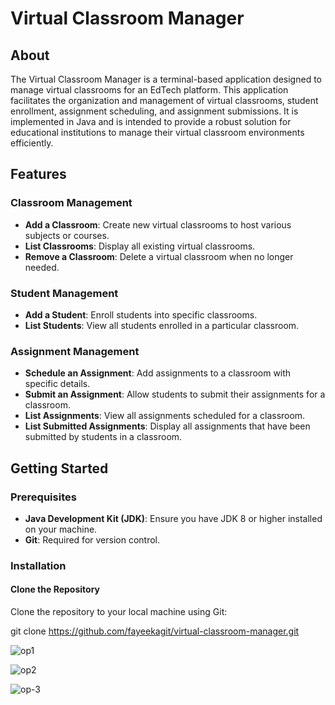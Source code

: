 # Virtual Classroom Manager

## About

The Virtual Classroom Manager is a terminal-based application designed to manage virtual classrooms for an EdTech platform. This application facilitates the organization and management of virtual classrooms, student enrollment, assignment scheduling, and assignment submissions. It is implemented in Java and is intended to provide a robust solution for educational institutions to manage their virtual classroom environments efficiently.

## Features

### Classroom Management

- **Add a Classroom**: Create new virtual classrooms to host various subjects or courses.
- **List Classrooms**: Display all existing virtual classrooms.
- **Remove a Classroom**: Delete a virtual classroom when no longer needed.

### Student Management

- **Add a Student**: Enroll students into specific classrooms.
- **List Students**: View all students enrolled in a particular classroom.

### Assignment Management

- **Schedule an Assignment**: Add assignments to a classroom with specific details.
- **Submit an Assignment**: Allow students to submit their assignments for a classroom.
- **List Assignments**: View all assignments scheduled for a classroom.
- **List Submitted Assignments**: Display all assignments that have been submitted by students in a classroom.

## Getting Started

### Prerequisites

- **Java Development Kit (JDK)**: Ensure you have JDK 8 or higher installed on your machine.
- **Git**: Required for version control.

### Installation

#### Clone the Repository

Clone the repository to your local machine using Git:


git clone https://github.com/fayeekagit/virtual-classroom-manager.git

![op1](https://github.com/user-attachments/assets/e900c42c-1b19-4a12-99db-6325e96818cf)

![op2](https://github.com/user-attachments/assets/2ad978f7-9a56-42bc-847d-520ed24555db)

![op-3](https://github.com/user-attachments/assets/64c6177e-5253-4287-b5db-1ba13506db07)

